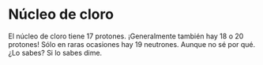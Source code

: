 # Núcleo de cloro

El núcleo de cloro tiene 17 protones. ¡Generalmente también hay 18 o 20
protones! Sólo en raras ocasiones hay 19 neutrones. Aunque no sé por qué. ¿Lo
sabes? Si lo sabes dime.
